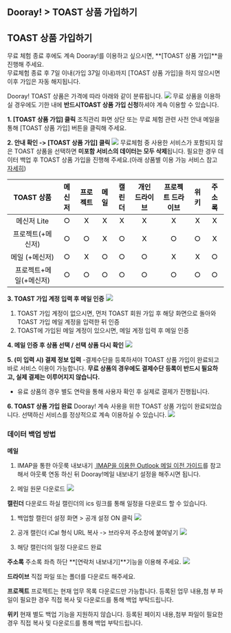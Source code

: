 
## Dooray! > TOAST 상품 가입하기

## TOAST 상품 가입하기
무료 체험 종료 후에도 계속 Dooray!를 이용하고 싶으시면, **[TOAST 상품 가입]**을 진행해 주세요.  
무료체험 종료 후 7일 이내(가입 37일 이내)까지 [TOAST 상품 가입]을 하지 않으시면 이후 가입은 자동 해지됩니다.   

Dooray! TOAST 상품은 가격에 따라 아래와 같이 분류됩니다. 
![](http://static.toastoven.net/prod_dooray_project/common/common14.png)
무료 상품을 이용하실 경우에도 기한 내에 **반드시TOAST 상품 가입 신청**하셔야 계속 이용할 수 있습니다.

**1.	[TOAST 상품 가입] 클릭**
조직관리 화면 상단 또는 무료 체험 관련 사전 안내 메일을 통해 [TOAST 상품 가입] 버튼을 클릭해 주세요.

**2.	안내 확인 -> [TOAST 상품 가입] 클릭**
![](http://static.toastoven.net/prod_dooray_project/common/common10.png)
무료체험 중 사용한 서비스가 포함되지 않은 TOAST 상품을 선택하면 **미포함 서비스의 데이터는 모두 삭제**됩니다. 
필요한 경우 데이터 백업 후 TOAST 상품 가입을 진행해 주세요.(아래 상품별 이용 가능 서비스 참고 [자세히](https://dooray.com/home/pricing/#messenger))

| <span style="color:black"><span style="color:#0c0c0c"><span style="color:#0c0c0c">TOAST 상품</span></span></span> | <span style="color:#0c0c0c">메신저</span> | <span style="color:#0c0c0c">프로젝트</span> | <span style="color:#0c0c0c">메일</span> | <span style="color:#0c0c0c">캘린더</span> | <span style="color:#0c0c0c">개인 드라이브</span> | <span style="color:#0c0c0c">프로젝트 드라이브</span> | <span style="color:#0c0c0c">위키</span> | <span style="color:#0c0c0c">주소록</span> |
| :------: | :---: | :---: | :---: | :---: | :-----: | :-------: | :---: | :---: |
| <span style="color:#0c0c0c">메신저 Lite</span> | <span style="color:black">○</span><span style="color:#0c0c0c"></span> | <span style="color:black">X</span><span style="color:#0c0c0c"></span> | <span style="color:black">X</span><span style="color:#0c0c0c"></span> | <span style="color:black">X</span><span style="color:#0c0c0c"></span> | <span style="color:black">X</span><span style="color:#0c0c0c"></span> | <span style="color:black">X</span><span style="color:#0c0c0c"></span> | <span style="color:black">X</span><span style="color:#0c0c0c"></span> | <span style="color:black">X</span><span style="color:#0c0c0c"></span> |
| <span style="color:black"><span style="color:#0c0c0c"><span style="color:#0c0c0c">프로젝트</span><span lang="EN-US"><span style="color:#0c0c0c">(+</span></span><span style="color:#0c0c0c">메신저</span><span lang="EN-US"><span style="color:#0c0c0c">)</span></span></span></span> | <span style="color:black">○</span><span style="color:#0c0c0c"></span> | <span style="color:black">○</span><span style="color:#0c0c0c"></span> | <span style="color:black">X</span><span style="color:#0c0c0c"></span> | <span style="color:black">○</span><span style="color:#0c0c0c"></span> | <span style="color:black">X</span><span style="color:#0c0c0c"></span> | <span style="color:black">○</span><span style="color:#0c0c0c"></span> | <span style="color:black">○</span><span style="color:#0c0c0c"></span> | <span style="color:black">X</span><span style="color:#0c0c0c"></span> |
| <span style="color:black"><span style="color:#0c0c0c"><span style="color:#0c0c0c">메일</span><span lang="EN-US"><span style="color:#0c0c0c">&nbsp;(+</span></span><span style="color:#0c0c0c">메신저</span><span lang="EN-US"><span style="color:#0c0c0c">)</span></span></span></span> | <span style="color:black">○</span><span style="color:#0c0c0c"></span> | <span style="color:black">X</span><span style="color:#0c0c0c"></span> | <span style="color:black">○</span><span style="color:#0c0c0c"></span> | <span style="color:black">○</span><span style="color:#0c0c0c"></span> | <span style="color:black">○</span><span style="color:#0c0c0c"></span> | <span style="color:black">X</span><span style="color:#0c0c0c"></span> | <span style="color:black">X</span><span style="color:#0c0c0c"></span> | <span style="color:black">○</span><span style="color:#0c0c0c"></span> |
| <span style="color:#0c0c0c"> </span><span style="color:black"><span style="color:#0c0c0c"><span style="color:#0c0c0c">프로젝트</span><span lang="EN-US"><span style="color:#0c0c0c">+</span></span><span style="color:#0c0c0c">메일</span><span lang="EN-US"><span style="color:#0c0c0c">(+</span></span><span style="color:#0c0c0c">메신저</span><span lang="EN-US"><span style="color:#0c0c0c">)</span></span></span></span> | <span style="color:black">○</span><span style="color:#0c0c0c"></span> | <span style="color:black">○</span><span style="color:#0c0c0c"></span> | <span style="color:black">○</span><span style="color:#0c0c0c"></span> | <span style="color:black">○</span><span style="color:#0c0c0c"></span> | <span style="color:black">○</span><span style="color:#0c0c0c"></span> | <span style="color:black">○</span><span style="color:#0c0c0c"></span> | <span style="color:black">○</span><span style="color:#0c0c0c"></span> | <span style="color:black">○</span><span style="color:#0c0c0c"></span> |


**3.	TOAST 가입 계정 입력 후 메일 인증**
![](http://static.toastoven.net/prod_dooray_project/common/common11.png)
   1) TOAST 가입 계정이 없으시면, 
   먼저 TOAST 회원 가입 후 해당 화면으로 돌아와 TOAST 가입 메일 계정을 입력한 뒤 인증 
   2)	TOAST에 가입된 메일 계정이 있으시면,
   메일 계정 입력 후 메일 인증

**4.	메일 인증 후 상품 선택 / 선택 상품 다시 확인**
![](http://static.toastoven.net/prod_dooray_project/common/common12.png)

**5.	(미 입력 시) 결제 정보 입력**
-결제수단을  등록하셔야 TOAST 상품 가입이 완료되고 바로 서비스 이용이 가능합니다. 
**무료 상품의 경우에도 결제수단 등록이 반드시 필요하고, 실제 결제는 이루어지지 않습니다.** 

- 유료 상품의 경우 별도 연락을 통해 사용자 확인 후 실제로 결제가 진행됩니다.

**6.	TOAST 상품 가입 완료**
Dooray! 계속 사용을 위한 TOAST 상품 가입이 완료되었습니다.
선택하신 서비스를 정상적으로 계속 이용하실 수 있습니다.
![](http://static.toastoven.net/prod_dooray_project/common/common13.png)

### 데이터 백업 방법

**메일**
1) IMAP을 통한 아웃룩 내보내기
[ IMAP을 이용한 Outlook 메일 이전 가이드](https://docs.toast.com/ko/Dooray/Mail/ko/service-guide/#imap-outlook )를 참고해서 아웃룩 연동 하신 뒤 Dooray!메일 내보내기 설정을 해주시면 됩니다.

2) 메일 원문 다운로드
![](http://static.toastoven.net/prod_dooray_project/common/common15.png)

**캘린더**
다운로드 하실 캘린더의 ics 링크를 통해 일정을 다운로드 할 수 있습니다.
1. 백업할 캘린더 설정 화면 > 공개 설정 ON 클릭
![](http://static.toastoven.net/prod_dooray_project/common/common16.png)

2. 공개 캘린더 iCal 형식 URL 복사 -> 브라우저 주소창에 붙여넣기
![](http://static.toastoven.net/prod_dooray_project/common/common17.png)

3. 해당 캘린더의 일정 다운로드 완료

**주소록**
주소록 좌측 하단 **[연락처 내보내기]**기능을 이용해 주세요.
![](http://static.toastoven.net/prod_dooray_project/common/common18.png)

**드라이브**
직접 파일 또는 폴더를 다운로드 해주세요.

**프로젝트**
프로젝트는 현재 업무 목록 다운로드만 가능합니다. 등록된 업무 내용,첨 부 파일이 필요한 경우 직접 복사 및 다운로드를 통해 백업 부탁드립니다.

**위키**
현재 별도 백업 기능을 지원하지 않습니다. 등록된 페이지 내용,첨부 파일이 필요한 경우 직접 복사 및 다운로드를 통해 백업 부탁드립니다.

